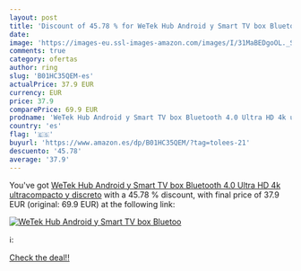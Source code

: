 ```yaml
---
layout: post
title: 'Discount of 45.78 % for WeTek Hub Android y Smart TV box Bluetoo'
date: 
image: 'https://images-eu.ssl-images-amazon.com/images/I/31MaBEDgoOL._SL200_.jpg'
comments: true
category: ofertas
author: ring
slug: 'B01HC35QEM-es'
actualPrice: 37.9 EUR
currency: EUR
price: 37.9
comparePrice: 69.9 EUR
prodname: 'WeTek Hub Android y Smart TV box Bluetooth 4.0 Ultra HD 4k ultracompacto y discreto'
country: 'es'
flag: '🇪🇸'
buyurl: 'https://www.amazon.es/dp/B01HC35QEM/?tag=tolees-21'
descuento: '45.78'
average: '37.9'
---
```


You've got [WeTek Hub Android y Smart TV box Bluetooth 4.0 Ultra HD 4k ultracompacto y discreto](https://www.amazon.es/dp/B01HC35QEM/?tag=tolees-21) with a  45.78 % discount, with final price of 37.9 EUR (original: 69.9 EUR) at the following link:

[![WeTek Hub Android y Smart TV box Bluetoo](https://images-eu.ssl-images-amazon.com/images/I/31MaBEDgoOL._SL200_.jpg)](https://www.amazon.es/dp/B01HC35QEM/?tag=tolees-21)

ℹ️:


[Check the deal!!](https://www.amazon.es/dp/B01HC35QEM/?tag=tolees-21)
